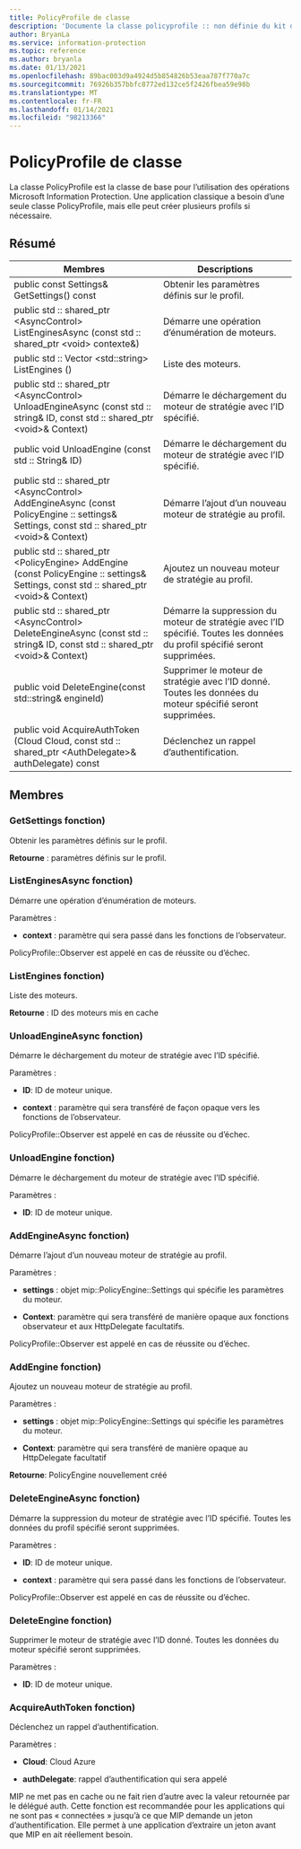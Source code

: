 ```yaml
---
title: PolicyProfile de classe
description: 'Documente la classe policyprofile :: non définie du kit de développement logiciel (SDK) Microsoft Information Protection (MIP).'
author: BryanLa
ms.service: information-protection
ms.topic: reference
ms.author: bryanla
ms.date: 01/13/2021
ms.openlocfilehash: 89bac003d9a4924d5b854826b53eaa787f770a7c
ms.sourcegitcommit: 76926b357bbfc8772ed132ce5f2426fbea59e98b
ms.translationtype: MT
ms.contentlocale: fr-FR
ms.lasthandoff: 01/14/2021
ms.locfileid: "98213366"
---
```

# <a name="class-policyprofile"></a>PolicyProfile de classe 
La classe PolicyProfile est la classe de base pour l’utilisation des opérations Microsoft Information Protection. Une application classique a besoin d’une seule classe PolicyProfile, mais elle peut créer plusieurs profils si nécessaire.
  
## <a name="summary"></a>Résumé
 Membres                        | Descriptions                                
--------------------------------|---------------------------------------------
public const Settings& GetSettings() const  |  Obtenir les paramètres définis sur le profil.
public std :: shared_ptr \<AsyncControl\> ListEnginesAsync (const std :: shared_ptr \<void\> contexte&)  |  Démarre une opération d’énumération de moteurs.
public std :: Vector \<std::string\> ListEngines ()  |  Liste des moteurs.
public std :: shared_ptr \<AsyncControl\> UnloadEngineAsync (const std :: string& ID, const std :: shared_ptr \<void\>& Context)  |  Démarre le déchargement du moteur de stratégie avec l’ID spécifié.
public void UnloadEngine (const std :: String& ID)  |  Démarre le déchargement du moteur de stratégie avec l’ID spécifié.
public std :: shared_ptr \<AsyncControl\> AddEngineAsync (const PolicyEngine :: settings& Settings, const std :: shared_ptr \<void\>& Context)  |  Démarre l’ajout d’un nouveau moteur de stratégie au profil.
public std :: shared_ptr \<PolicyEngine\> AddEngine (const PolicyEngine :: settings& Settings, const std :: shared_ptr \<void\>& Context)  |  Ajoutez un nouveau moteur de stratégie au profil.
public std :: shared_ptr \<AsyncControl\> DeleteEngineAsync (const std :: string& ID, const std :: shared_ptr \<void\>& Context)  |  Démarre la suppression du moteur de stratégie avec l’ID spécifié. Toutes les données du profil spécifié seront supprimées.
public void DeleteEngine(const std::string& engineId)  |  Supprimer le moteur de stratégie avec l’ID donné. Toutes les données du moteur spécifié seront supprimées.
public void AcquireAuthToken (Cloud Cloud, const std :: shared_ptr \<AuthDelegate\>& authDelegate) const  |  Déclenchez un rappel d’authentification.
  
## <a name="members"></a>Membres
  
### <a name="getsettings-function"></a>GetSettings fonction)
Obtenir les paramètres définis sur le profil.

  
**Retourne** : paramètres définis sur le profil.
  
### <a name="listenginesasync-function"></a>ListEnginesAsync fonction)
Démarre une opération d’énumération de moteurs.

Paramètres :  
* **context** : paramètre qui sera passé dans les fonctions de l’observateur. 


PolicyProfile::Observer est appelé en cas de réussite ou d’échec.
  
### <a name="listengines-function"></a>ListEngines fonction)
Liste des moteurs.

  
**Retourne** : ID des moteurs mis en cache
  
### <a name="unloadengineasync-function"></a>UnloadEngineAsync fonction)
Démarre le déchargement du moteur de stratégie avec l’ID spécifié.

Paramètres :  
* **ID**: ID de moteur unique. 


* **context** : paramètre qui sera transféré de façon opaque vers les fonctions de l’observateur. 


PolicyProfile::Observer est appelé en cas de réussite ou d’échec.
  
### <a name="unloadengine-function"></a>UnloadEngine fonction)
Démarre le déchargement du moteur de stratégie avec l’ID spécifié.

Paramètres :  
* **ID**: ID de moteur unique.


  
### <a name="addengineasync-function"></a>AddEngineAsync fonction)
Démarre l’ajout d’un nouveau moteur de stratégie au profil.

Paramètres :  
* **settings** : objet mip::PolicyEngine::Settings qui spécifie les paramètres du moteur. 


* **Context**: paramètre qui sera transféré de manière opaque aux fonctions observateur et aux HttpDelegate facultatifs. 


PolicyProfile::Observer est appelé en cas de réussite ou d’échec.
  
### <a name="addengine-function"></a>AddEngine fonction)
Ajoutez un nouveau moteur de stratégie au profil.

Paramètres :  
* **settings** : objet mip::PolicyEngine::Settings qui spécifie les paramètres du moteur. 


* **Context**: paramètre qui sera transféré de manière opaque au HttpDelegate facultatif



  
**Retourne**: PolicyEngine nouvellement créé
  
### <a name="deleteengineasync-function"></a>DeleteEngineAsync fonction)
Démarre la suppression du moteur de stratégie avec l’ID spécifié. Toutes les données du profil spécifié seront supprimées.

Paramètres :  
* **ID**: ID de moteur unique. 


* **context** : paramètre qui sera passé dans les fonctions de l’observateur. 


PolicyProfile::Observer est appelé en cas de réussite ou d’échec.
  
### <a name="deleteengine-function"></a>DeleteEngine fonction)
Supprimer le moteur de stratégie avec l’ID donné. Toutes les données du moteur spécifié seront supprimées.

Paramètres :  
* **ID**: ID de moteur unique.


  
### <a name="acquireauthtoken-function"></a>AcquireAuthToken fonction)
Déclenchez un rappel d’authentification.

Paramètres :  
* **Cloud**: Cloud Azure 


* **authDelegate**: rappel d’authentification qui sera appelé


MIP ne met pas en cache ou ne fait rien d’autre avec la valeur retournée par le délégué auth. Cette fonction est recommandée pour les applications qui ne sont pas « connectées » jusqu’à ce que MIP demande un jeton d’authentification. Elle permet à une application d’extraire un jeton avant que MIP en ait réellement besoin.